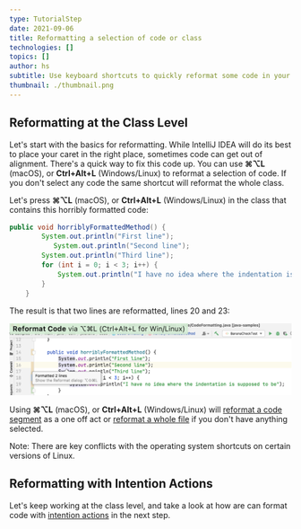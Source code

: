 ```yaml
---
type: TutorialStep
date: 2021-09-06
title: Reformatting a selection of code or class
technologies: []
topics: []
author: hs
subtitle: Use keyboard shortcuts to quickly reformat some code in your project
thumbnail: ./thumbnail.png
---
```


## Reformatting at the Class Level
Let's start with the basics for reformatting. While IntelliJ IDEA will do its best to place your caret in the right place, sometimes code can get out of alignment. There's a quick way to fix this code up. You can use **⌘⌥L** (macOS), or **Ctrl+Alt+L** (Windows/Linux) to reformat a selection of code. If you don't select any code the same shortcut will reformat the whole class. 

Let's press **⌘⌥L** (macOS), or **Ctrl+Alt+L** (Windows/Linux) in the class that contains this horribly formatted code:

```java
public void horriblyFormattedMethod() {
        System.out.println("First line");
           System.out.println("Second line");
        System.out.println("Third line");
        for (int i = 0; i < 3; i++) {
            System.out.println("I have no idea where the indentation is supposed to be");
        }
    }
```
The result is that two lines are reformatted, lines 20 and 23:

![Code reformatted correctly](reformat-code-in-class.png)

Using **⌘⌥L** (macOS), or **Ctrl+Alt+L** (Windows/Linux) will [reformat a code segment](https://www.jetbrains.com/help/idea/reformat-and-rearrange-code.html#reformat_code) as a one off act or [reformat a whole file](https://www.jetbrains.com/help/idea/reformat-and-rearrange-code.html#reformat_file) if you don't have anything selected. 

 Note: There are key conflicts with the operating system shortcuts on certain versions of Linux.

## Reformatting with Intention Actions
Let's keep working at the class level, and take a look at how are can format code with [intention actions](https://www.jetbrains.com/help/idea/intention-actions.html) in the next step.  
